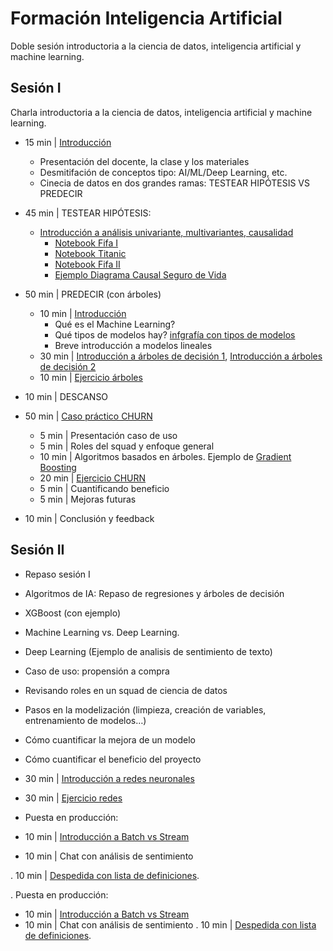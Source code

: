 # Formación Inteligencia Artificial

Doble sesión introductoria a la ciencia de datos, inteligencia artificial y machine learning.

## Sesión I
Charla introductoria a la ciencia de datos, inteligencia artificial y machine learning.

- 15 min | [Introducción](https://docs.google.com/presentation/d/11zFuGc5Tqa5Vmo8fn8Q88nvYnseEZ3G4FRIaP5ykFFs/edit?usp=sharing)
  - Presentación del docente, la clase y los materiales
  - Desmitifación de conceptos tipo: AI/ML/Deep Learning, etc.
  - Cinecia de datos en dos grandes ramas: TESTEAR HIPÓTESIS VS PREDECIR

- 45 min | TESTEAR HIPÓTESIS:
  - [Introducción a análisis univariante, multivariantes, causalidad](https://docs.google.com/presentation/d/1s8ZIkSjLnUF9LWIfRCihn8AiZG01CmK06cQSjo7Cr7g/edit#slide=id.g442eb61d9d_0_0)
    - [Notebook Fifa I](https://colab.research.google.com/github/JotaBlanco/TheValley/blob/main/EDA/03-analisis-univariante-causal-multivariante/03_A___Analisis_univariante.ipynb#scrollTo=1mzfw0mNukZs)
    - [Notebook Titanic](https://colab.research.google.com/github/JotaBlanco/TheValley/blob/main/EDA/01-proceso-analisis-exploratorio/EJERCICIO_1__proceso_analisis_exploratorio.ipynb)
    - [Notebook Fifa II](https://colab.research.google.com/github/JotaBlanco/TheValley/blob/main/EDA/03-analisis-univariante-causal-multivariante/03_B___Analisis_multivariante.ipynb#scrollTo=qdYDR8v2l5rh)
    - [Ejemplo Diagrama Causal Seguro de Vida](https://docs.google.com/presentation/d/1JpfJhkmusC2Er-jJ9zjCm8IpDF-FwXjRkV0WIRiadxo/edit#slide=id.g867c5d69fe_0_38)

- 50 min | PREDECIR (con árboles)
    - 10 min | [Introducción](https://docs.google.com/presentation/d/14i8jEbpsYALkpLyZvagTzFqAp63GFHYCQCLrvsBUnp0/edit#slide=id.g442eb61d9d_0_0)
      - Qué es el Machine Learning?
      - Qué tipos de modelos hay? [infgrafía con tipos de modelos](https://miro.medium.com/max/1400/1*05DngXXh_tH1RHF5UaXWjA.jpeg)
      - Breve introducción a modelos lineales
    - 30 min | [Introducción a árboles de decisión 1](https://docs.google.com/presentation/d/16tnAAaiT6mrelG8zRg26crXAChWmzjOG2NyA0oyh4X0/edit#slide=id.gba74a3d8cd_0_0), [Introducción a árboles de decisión 2](https://docs.google.com/presentation/d/1hGUdQWUGSrhuiYKbVtlpMIMhh2aqCE7nnzbKl2Iq5l0/edit?usp=sharing)
    - 10 min | [Ejercicio árboles](https://colab.research.google.com/github/JotaBlanco/TheValley/blob/main/Arboles/Clase_01_Arboles/01_A_%C3%81rboles_Decisi%C3%B3n_Clasificaci%C3%B3n_Resuelto.ipynb#scrollTo=1b1ZXTOs7oX6)

- 10 min | DESCANSO

- 50 min | [Caso práctico CHURN](https://docs.google.com/presentation/d/1svq4OAb_M8DCZSbNXAGqGRGrG2bp-ZUObqqbmq3XoWk/edit#slide=id.g442eb61d9d_0_0)
  - 5 min | Presentación caso de uso
  - 5 min | Roles del squad y enfoque general
  - 10 min | Algoritmos basados en árboles. Ejemplo de [Gradient Boosting](https://docs.google.com/presentation/d/1jRg7Dk2y_2_fxnC_Jpj5aWcqgW9t1KAd7izdmWzv9Sk/edit#slide=id.gc8f3a31038_0_1192)
  - 20 min | [Ejercicio CHURN](https://colab.research.google.com/github/JotaBlanco/IntroAI/blob/main/Notebooks/Ejercicio_CHURN.ipynb)
  - 5 min | Cuantificando beneficio
  - 5 min | Mejoras futuras

- 10 min | Conclusión y feedback
  
  
 ## Sesión II
- Repaso sesión I
- Algoritmos de IA: Repaso de regresiones y árboles de decisión
- XGBoost (con ejemplo)
- Machine Learning vs. Deep Learning.
- Deep Learning (Ejemplo de analisis de sentimiento de texto)
- Caso de uso: propensión a compra
- Revisando roles en un squad de ciencia de datos
- Pasos en la modelización (limpieza, creación de variables, entrenamiento de modelos…)
- Cómo cuantificar la mejora de un modelo
- Cómo cuantificar el beneficio del proyecto
- 30 min | [Introducción a redes neuronales](https://docs.google.com/presentation/d/1ChMqZxsxptvoHxZaOPfm8fa6bvQChbEbb8jm2IAP6X4/edit#slide=id.g442eb61d9d_0_0) 
- 30 min | [Ejercicio redes](https://colab.research.google.com/github/JotaBlanco/TheValley/blob/main/Advanced_ML_AI/Clase_03_Intro_Redes_Neuronales/03B_Introducci%C3%B3n_reconocimiento_de_imagen_con_Redes_Neuronales.ipynb#scrollTo=ClrCwZk74E8u)

- Puesta en producción:
- 10 min | [Introducción a Batch vs Stream](https://docs.google.com/presentation/d/17vBKWk-4bLMg45qLJHNYVsxdcpjf89-_wntFuNadeP8/edit?usp=sharing)
- 10 min | Chat con análisis de sentimiento

. 10 min | [Despedida con lista de definiciones](https://docs.google.com/presentation/d/11zFuGc5Tqa5Vmo8fn8Q88nvYnseEZ3G4FRIaP5ykFFs/edit?usp=sharing).

. Puesta en producción:
- 10 min | [Introducción a Batch vs Stream](https://docs.google.com/presentation/d/17vBKWk-4bLMg45qLJHNYVsxdcpjf89-_wntFuNadeP8/edit?usp=sharing)
- 10 min | Chat con análisis de sentimiento
. 10 min | [Despedida con lista de definiciones](https://docs.google.com/presentation/d/11zFuGc5Tqa5Vmo8fn8Q88nvYnseEZ3G4FRIaP5ykFFs/edit?usp=sharing).
